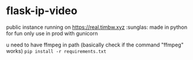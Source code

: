 # flask-ip-video

public instance running on https://real.timbw.xyz :sunglas:
made in python for fun
only use in prod with gunicorn

u need to have ffmpeg in path (basically check if the command "ffmpeg" works)
`pip install -r requirements.txt`
